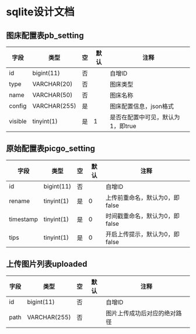 # sqlite设计文档

## 图床配置表pb_setting

| 字段    | 类型         | 空   | 默认 | 注释                              |
| ------- | ------------ | ---- | ---- | --------------------------------- |
| id      | bigint(11)   | 否   |      | 自增ID                            |
| type    | VARCHAR(20)  | 否   |      | 图床类型                          |
| name    | VARCHAR(50)  | 否   |      | 图床名称                          |
| config  | VARCHAR(255) | 是   |      | 图床配置信息，json格式            |
| visible | tinyint(1)   | 是   | 1    | 是否在配置中可见，默认为1，即true |

## 原始配置表picgo_setting

| 字段      | 类型       | 空   | 默认 | 注释                           |
| --------- | ---------- | ---- | ---- | ------------------------------ |
| id        | bigint(11) | 否   |      | 自增ID                         |
| rename    | tinyint(1) | 是   | 0    | 上传前重命名，默认为0，即false |
| timestamp | tinyint(1) | 是   | 0    | 时间戳重命名，默认为0，即false |
| tips      | tinyint(1) | 是   | 0    | 开启上传提示，默认为0，即false |

## 上传图片列表uploaded

| 字段 | 类型         | 空   | 默认 | 注释                         |
| ---- | ------------ | ---- | ---- | ---------------------------- |
| id   | bigint(11)   | 否   |      | 自增ID                       |
| path | VARCHAR(255) | 否   |      | 图片上传成功后对应的绝对路径 |


